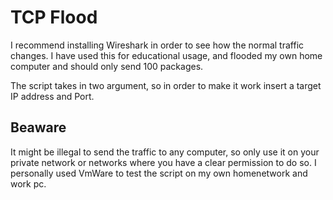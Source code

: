 #  TCP Flood

I recommend installing Wireshark in order to see how the normal traffic changes.
I have used this for educational usage, and flooded my own home computer and should only send 100 packages.

The script takes in two argument, so in order to make it work insert a target IP address and Port.

## Beaware 
It might be illegal to send the traffic to any computer, so only use it on your private network or networks where you have a clear permission to do so. I personally used VmWare to test the script on my own homenetwork and work pc.
